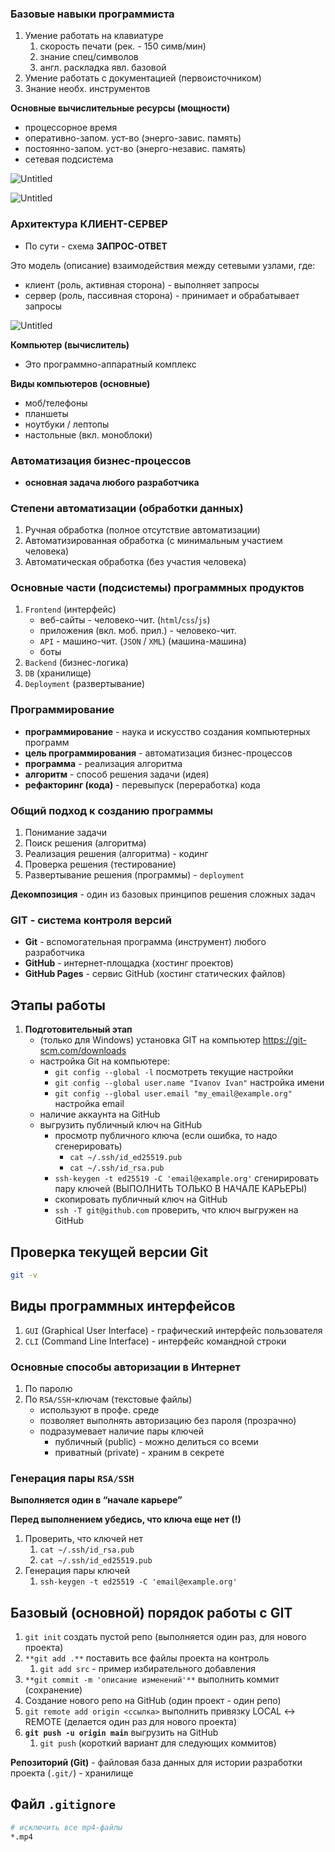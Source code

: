 ### Базовые навыки программиста

1. Умение работать на клавиатуре
    1. скорость печати (рек. - 150 симв/мин)
    2. знание спец/символов
    3. англ. раскладка явл. базовой
2. Умение работать с документацией (первоисточником)
3. Знание необх. инструментов

**Основные вычислительные ресурсы (мощности)**

- процессорное время
- оперативно-запом. уст-во (энерго-завис. память)
- постоянно-запом. уст-во (энерго-независ. память)
- сетевая подсистема

![Untitled](https://prod-files-secure.s3.us-west-2.amazonaws.com/95d3eea4-bdd9-4866-805a-55b03d066b78/feebb9a8-83a8-42e6-a373-0495ce0a653b/Untitled.png)

![Untitled](https://prod-files-secure.s3.us-west-2.amazonaws.com/95d3eea4-bdd9-4866-805a-55b03d066b78/049170c5-0328-4b38-9991-20fc872ad17d/Untitled.png)

### Архитектура КЛИЕНТ-СЕРВЕР

- По сути - схема **ЗАПРОС-ОТВЕТ**

Это модель (описание) взаимодействия между сетевыми узлами, где:

- клиент (роль, активная сторона) - выполняет запросы
- сервер (роль, пассивная сторона) - принимает и обрабатывает запросы

![Untitled](https://prod-files-secure.s3.us-west-2.amazonaws.com/95d3eea4-bdd9-4866-805a-55b03d066b78/91aca1a0-36ad-4f0a-afd6-fd1024bd04ad/Untitled.png)

**Компьютер (вычислитель)**

- Это программно-аппаратный комплекс

**Виды компьютеров (основные)**

- моб/телефоны
- планшеты
- ноутбуки / лептопы
- настольные (вкл. моноблоки)

### **Автоматизация бизнес-процессов**

- **основная задача любого разработчика**

### Степени автоматизации (обработки данных)

1. Ручная обработка (полное отсутствие автоматизации)
2. Автоматизированная обработка (с минимальным участием человека)
3. Автоматическая обработка (без участия человека)

### Основные части (подсистемы) программных продуктов

1. `Frontend` (интерфейс)
    - веб-сайты - человеко-чит. (`html`/`css`/`js`)
    - приложения (вкл. моб. прил.) - человеко-чит.
    - `API` - машино-чит. (`JSON` / `XML`) (машина-машина)
    - боты
2. `Backend` (бизнес-логика)
3. `DB` (хранилище)
4. `Deployment` (развертывание)

### Программирование

- **программирование** - наука и искусство создания компьютерных программ
- **цель программирования** - автоматизация бизнес-процессов
- **программа** - реализация алгоритма
- **алгоритм** - способ решения задачи (идея)
- **рефакторинг (кода)** - перевыпуск (переработка) кода

### Общий подход к созданию программы

1. Понимание задачи
2. Поиск решения (алгоритма)
3. Реализация решения (алгоритма) - кодинг
4. Проверка решения (тестирование)
5. Развертывание решения (программы) - `deployment`

**Декомпозиция** - один из базовых принципов решения сложных задач

### GIT - система контроля версий

- **Git** - вспомогательная программа (инструмент) любого разработчика
- **GitHub** - интернет-площадка (хостинг проектов)
- **GitHub Pages** - сервис GitHub (хостинг статических файлов)

## Этапы работы

1. **Подготовительный этап**
    - (только для Windows) установка GIT на компьютер https://git-scm.com/downloads
    - настройка Git на компьютере:
        - `git config --global -l` посмотреть текущие настройки
        - `git config --global user.name "Ivanov Ivan"` настройка имени
        - `git config --global user.email "my_email@example.org"` настройка email
    - наличие аккаунта на GitHub
    - выгрузить публичный ключ на GitHub
        - просмотр публичного ключа (если ошибка, то надо сгенерировать)
            - `cat ~/.ssh/id_ed25519.pub`
            - `cat ~/.ssh/id_rsa.pub`
        - `ssh-keygen -t ed25519 -C 'email@example.org'` сгенирировать пару ключей (ВЫПОЛНИТЬ ТОЛЬКО В НАЧАЛЕ КАРЬЕРЫ)
        - скопировать публичный ключ на GitHub
        - `ssh -T git@github.com` проверить, что ключ выгружен на GitHub

## Проверка текущей версии Git

```bash
git -v
```

## Виды программных интерфейсов

1. `GUI` (Graphical User Interface) - графический интерфейс пользователя
2. `CLI` (Command Line Interface) - интерфейс командной строки

### Основные способы авторизации в Интернет

1. По паролю
2. По `RSA/SSH`-ключам (текстовые файлы)
    - используют в профе. среде
    - позволяет выполнять авторизацию без пароля (прозрачно)
    - подразумевает наличие пары ключей
        - публичный (public) - можно делиться со всеми
        - приватный (private) - храним в секрете

### Генерация пары `RSA/SSH`

**Выполняется один в “начале карьере”**

**Перед выполнением убедись, что ключа еще нет (!)**

1. Проверить, что ключей нет
    1. `cat ~/.ssh/id_rsa.pub`
    2. `cat ~/.ssh/id_ed25519.pub`
2. Генерация пары ключей
    1. `ssh-keygen -t ed25519 -C 'email@example.org'`

## Базовый (основной) порядок работы с GIT

1. `git init` создать пустой репо (выполняется один раз, для нового проекта)
2. `**git add .**` поставить все файлы проекта на контроль
    1. `git add src` - пример избирательного добавления
3. `**git commit -m 'описание изменений'**`  выполнить коммит (сохранение)
4. Создание нового репо на GitHub (один проект - один репо)
5. `git remote add origin <ссылка>` выполнить привязку LOCAL ↔ REMOTE (делается один раз для нового проекта)
6. **`git push -u origin main`** выгрузить на GitHub
    1. `git push` (короткий вариант для следующих коммитов)

**Репозиторий (Git)** - файловая база данных для истории разработки проекта (`.git/`) - хранилище

## Файл `.gitignore`

```bash
# исключить все mp4-файлы
*.mp4
```